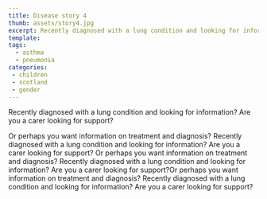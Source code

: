 ```yaml
---
title: Disease story 4
thumb: assets/story4.jpg
excerpt: Recently diagnosed with a lung condition and looking for information? Are you a carer looking for support?
template: 
tags:
  - asthma
  - pneumonia
categories:
 - children
 - scotland  
 - gender 
---
```


<p class="intro">Recently diagnosed with a lung condition and looking for information? Are you a carer looking for support? </p>

Or perhaps you want information on treatment and diagnosis? Recently diagnosed with a lung condition and looking for information? Are you a carer looking for support? Or perhaps you want information on treatment and diagnosis? Recently diagnosed with a lung condition and looking for information? Are you a carer looking for support?Or perhaps you want information on treatment and diagnosis? Recently diagnosed with a lung condition and looking for information? Are you a carer looking for support?